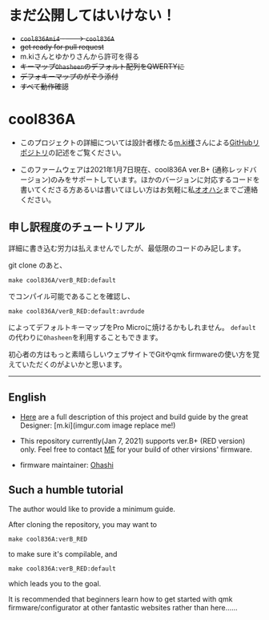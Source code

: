# まだ公開してはいけない！
- ~~`cool836Ami4` ---->  `cool836A`~~
- ~~get ready for pull request~~
- m.kiさんとゆかりさんから許可を得る
- ~~キーマップ`Ohasheen`のデフォルト配列をQWERTYに~~
- ~~デフォキーマップのがぞう添付~~
- ~~すべて動作確認~~


# cool836A

- このプロジェクトの詳細については設計者様たる[m.ki様](https://twitter.com/0002ozlet)さんによる[GitHubリポジトリ](https://github.com/telzo2000/cool836A)の記述をご覧ください。

- このファームウェアは2021年1月7日現在、cool836A ver.B+ (通称レッドバージョン)のみをサポートしています。ほかのバージョンに対応するコードを書いてくださる方あるいは書いてほしい方はお気軽に私[オオハシ](https://twitter.com/oha_oha_Ohashi)までご連絡ください。


## 申し訳程度のチュートリアル
詳細に書き込む労力は払えませんでしたが、最低限のコードのみ記します。

git clone のあと、

``` make cool836A/verB_RED:default ```

でコンパイル可能であることを確認し、

``` make cool836A/verB_RED:default:avrdude ```

によってデフォルトキーマップをPro Microに焼けるかもしれません。
`default`の代わりに`Ohasheen`を利用することもできます。

初心者の方はもっと素晴らしいウェブサイトでGitやqmk firmwareの使い方を覚えていただくのがよいかと思います。



-----------------
## English
- [Here](https://github.com/telzo2000/cool836A) are a full description of this project and build guide by the great Designer: [m.ki](imgur.com image replace me!)

- This repository currently(Jan 7, 2021) supports ver.B+ (RED version) only. Feel free to contact [ME](https://github.com/ketcha-k) for your build of other virsions' firmware.

- firmware maintainer: [Ohashi](https://github.com/ketcha-k)

## Such a humble tutorial
The author would like to provide a minimum guide.

After cloning the repository, you may want to 

``` make cool836A:verB_RED ```

to make sure it's compilable, and 

``` make cool836A:verB_RED:default ```

which leads you to the goal.

It is recommended that beginners learn how to get started with qmk firmware/configurator at other fantastic websites rather than here......


